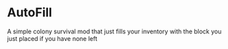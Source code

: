 # AutoFill
A simple colony survival mod that just fills your inventory with the block you just placed if you have none left
